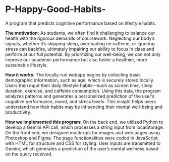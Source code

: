 # P-Happy-Good-Habits-
A program that predicts cognitive performance based on lifestyle habits.

**The motivation:**
As students, we often find it challenging to balance our health with the rigorous demands of coursework. Neglecting our body’s signals, whether it’s skipping sleep, overloading on caffeine, or ignoring stress can backfire, ultimately impairing our ability to focus in class and perform at our full potential. By prioritizing our well-being, we can not only improve our academic performance but also foster a healthier, more sustainable lifestyle.

**How it works:**
The locally-run webapp begins by collecting basic demographic information, such as age, which is securely stored locally. Users then input their daily lifestyle habits—such as screen time, sleep duration, exercise, and caffeine consumption. Using this data, the program analyzes patterns and generates a personalized prediction of the user’s cognitive performance, mood, and stress levels. 
This insight helps users understand how their habits may be influencing their mental well-being and productivity.

**How we implemented this program:**
On the back end, we utilized Python to develop a Gemini API call, which processes a string input from localStorage. 
On the front end, we designed mock-ups for images and web pages using Photoshop and Figma. The page functionalities were coded in JavaScript, with HTML for structure and CSS for styling. User inputs are transmitted to Gemini, which generates a prediction of the user’s mental wellness based on the query received.
